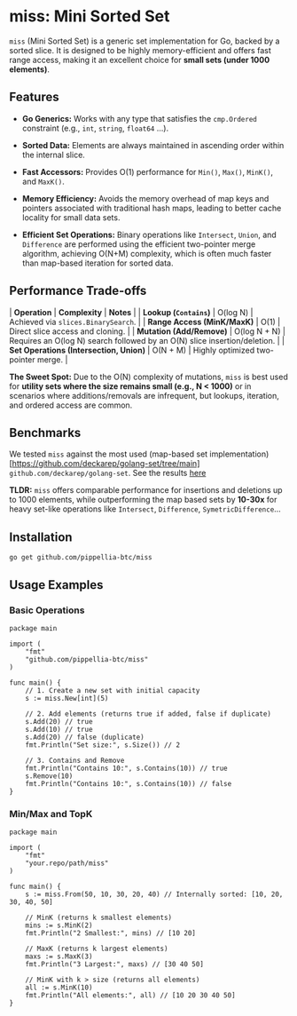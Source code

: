 # miss: Mini Sorted Set

`miss` (Mini Sorted Set) is a generic set implementation for Go, backed by a sorted slice. It is designed to be highly memory-efficient and offers fast range access, making it an excellent choice for **small sets (under 1000 elements)**.

## Features

  * **Go Generics:** Works with any type that satisfies the `cmp.Ordered` constraint (e.g., `int`, `string`, `float64` ...).

  * **Sorted Data:** Elements are always maintained in ascending order within the internal slice.

  * **Fast Accessors:** Provides O(1) performance for `Min()`, `Max()`, `MinK()`, and `MaxK()`.

  * **Memory Efficiency:** Avoids the memory overhead of map keys and pointers associated with traditional hash maps, leading to better cache locality for small data sets.

  * **Efficient Set Operations:** Binary operations like `Intersect`, `Union`, and `Difference` are performed using the efficient two-pointer merge algorithm, achieving O(N+M) complexity, which is often much faster than map-based iteration for sorted data.

## Performance Trade-offs

| **Operation** | **Complexity** | **Notes** |
| **Lookup (`Contains`)** | O(log N) | Achieved via `slices.BinarySearch`. |
| **Range Access (MinK/MaxK)** | O(1) | Direct slice access and cloning. |
| **Mutation (Add/Remove)** | O(log N + N) | Requires an O(log N) search followed by an O(N) slice insertion/deletion. |
| **Set Operations (Intersection, Union)** | O(N + M) | Highly optimized two-pointer merge. |

**The Sweet Spot:** Due to the O(N) complexity of mutations, `miss` is best used for **utility sets where the size remains small (e.g., N < 1000)** or in scenarios where additions/removals are infrequent, but lookups, iteration, and ordered access are common.

## Benchmarks

We tested `miss` against the most used (map-based set implementation)[https://github.com/deckarep/golang-set/tree/main] `github.com/deckarep/golang-set`. See the results [here](bench.md)

**TLDR:** `miss` offers comparable performance for insertions and deletions up to 1000 elements, while outperforming the map based sets by **10-30x** for heavy set-like operations like `Intersect`, `Difference`, `SymetricDifference`...

## Installation

```
go get github.com/pippellia-btc/miss
```


## Usage Examples

### Basic Operations

```golang
package main

import (
	"fmt"
	"github.com/pippellia-btc/miss"
)

func main() {
	// 1. Create a new set with initial capacity
	s := miss.New[int](5)

	// 2. Add elements (returns true if added, false if duplicate)
	s.Add(20) // true
	s.Add(10) // true
	s.Add(20) // false (duplicate)
	fmt.Println("Set size:", s.Size()) // 2

	// 3. Contains and Remove
	fmt.Println("Contains 10:", s.Contains(10)) // true
	s.Remove(10)
	fmt.Println("Contains 10:", s.Contains(10)) // false
}
```

### Min/Max and TopK

```golang
package main

import (
	"fmt"
	"your.repo/path/miss"
)

func main() {
	s := miss.From(50, 10, 30, 20, 40) // Internally sorted: [10, 20, 30, 40, 50]

	// MinK (returns k smallest elements)
	mins := s.MinK(2)
	fmt.Println("2 Smallest:", mins) // [10 20]

	// MaxK (returns k largest elements)
	maxs := s.MaxK(3)
	fmt.Println("3 Largest:", maxs) // [30 40 50]

	// MinK with k > size (returns all elements)
	all := s.MinK(10)
	fmt.Println("All elements:", all) // [10 20 30 40 50]
}
```